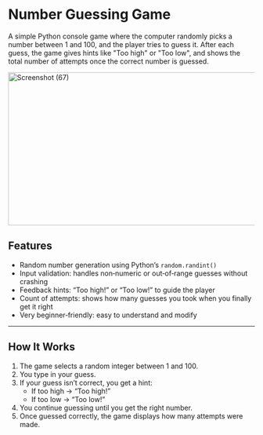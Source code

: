 # Number Guessing Game

A simple Python console game where the computer randomly picks a number between 1 and 100, and the player tries to guess it. After each guess, the game gives hints like "Too high" or "Too low", and shows the total number of attempts once the correct number is guessed.

<img width="1215" height="312" alt="Screenshot (67)" src="https://github.com/user-attachments/assets/ea4bcc5a-3928-437f-ae75-0eed87c34b3a" />


##  Features

- Random number generation using Python’s `random.randint()`  
- Input validation: handles non‑numeric or out‑of‑range guesses without crashing  
- Feedback hints: “Too high!” or “Too low!” to guide the player  
- Count of attempts: shows how many guesses you took when you finally get it right  
- Very beginner‑friendly: easy to understand and modify

---

##  How It Works

1. The game selects a random integer between 1 and 100.  
2. You type in your guess.  
3. If your guess isn’t correct, you get a hint:  
   - If too high → “Too high!”  
   - If too low → “Too low!”  
4. You continue guessing until you get the right number.  
5. Once guessed correctly, the game displays how many attempts were made.
